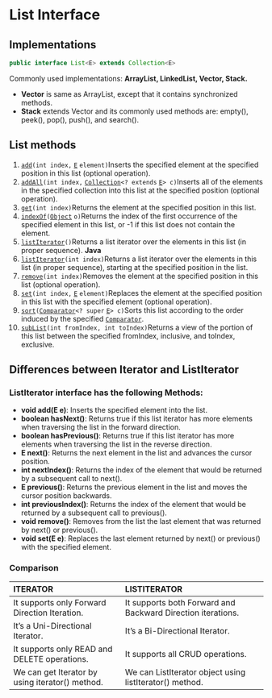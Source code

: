 # List Interface

## Implementations

```java
public interface List<E> extends Collection<E>
```

Commonly used implementations: **ArrayList, LinkedList, Vector, Stack.**

* **Vector** is same as ArrayList, except that it contains synchronized methods.
* **Stack** extends Vector and its commonly used methods are: empty\(\), peek\(\), pop\(\), push\(\), and search\(\). 

## List methods

1.  [`add`](https://docs.oracle.com/javase/8/docs/api/java/util/List.html#add-int-E-)`(int index,` [`E`](https://docs.oracle.com/javase/8/docs/api/java/util/List.html) `element)`Inserts the specified element at the specified position in this list \(optional operation\).
2.  [`addAll`](https://docs.oracle.com/javase/8/docs/api/java/util/List.html#addAll-int-java.util.Collection-)`(int index,` [`Collection`](https://docs.oracle.com/javase/8/docs/api/java/util/Collection.html)`<? extends` [`E`](https://docs.oracle.com/javase/8/docs/api/java/util/List.html)`> c)`Inserts all of the elements in the specified collection into this list at the specified position \(optional operation\).
3.  [`get`](https://docs.oracle.com/javase/8/docs/api/java/util/List.html#get-int-)`(int index)`Returns the element at the specified position in this list.
4.  [`indexOf`](https://docs.oracle.com/javase/8/docs/api/java/util/List.html#indexOf-java.lang.Object-)`(`[`Object`](https://docs.oracle.com/javase/8/docs/api/java/lang/Object.html) `o)`Returns the index of the first occurrence of the specified element in this list, or -1 if this list does not contain the element.
5.  [`listIterator`](https://docs.oracle.com/javase/8/docs/api/java/util/List.html#listIterator--)`()`Returns a list iterator over the elements in this list \(in proper sequence\).  **Java** 
6.  [`listIterator`](https://docs.oracle.com/javase/8/docs/api/java/util/List.html#listIterator-int-)`(int index)`Returns a list iterator over the elements in this list \(in proper sequence\), starting at the specified position in the list.
7.  [`remove`](https://docs.oracle.com/javase/8/docs/api/java/util/List.html#remove-int-)`(int index)`Removes the element at the specified position in this list \(optional operation\).
8.  [`set`](https://docs.oracle.com/javase/8/docs/api/java/util/List.html#set-int-E-)`(int index,` [`E`](https://docs.oracle.com/javase/8/docs/api/java/util/List.html) `element)`Replaces the element at the specified position in this list with the specified element \(optional operation\).
9.  [`sort`](https://docs.oracle.com/javase/8/docs/api/java/util/List.html#sort-java.util.Comparator-)`(`[`Comparator`](https://docs.oracle.com/javase/8/docs/api/java/util/Comparator.html)`<? super` [`E`](https://docs.oracle.com/javase/8/docs/api/java/util/List.html)`> c)`Sorts this list according to the order induced by the specified [`Comparator`](https://docs.oracle.com/javase/8/docs/api/java/util/Comparator.html).
10.  [`subList`](https://docs.oracle.com/javase/8/docs/api/java/util/List.html#subList-int-int-)`(int fromIndex, int toIndex)`Returns a view of the portion of this list between the specified fromIndex, inclusive, and toIndex, exclusive.

## **Differences between Iterator and ListIterator**

### **ListIterator interface has the following Methods:**

* **void add\(E e\)**: Inserts the specified element into the list.
* **boolean hasNext\(\)**: Returns true if this list iterator has more elements when traversing the list in the forward direction.
* **boolean hasPrevious\(\)**: Returns true if this list iterator has more elements when traversing the list in the reverse direction.
* **E next\(\)**: Returns the next element in the list and advances the cursor position.
* **int nextIndex\(\)**: Returns the index of the element that would be returned by a subsequent call to next\(\).
* **E previous\(\)**: Returns the previous element in the list and moves the cursor position backwards.
* **int previousIndex\(\)**: Returns the index of the element that would be returned by a subsequent call to previous\(\).
* **void remove\(\)**: Removes from the list the last element that was returned by next\(\) or previous\(\).
* **void set\(E e\)**: Replaces the last element returned by next\(\) or previous\(\) with the specified element.

### Comparison

| ITERATOR | LISTITERATOR |
| :--- | :--- |
| It supports only Forward Direction Iteration. | It supports both Forward and Backward Direction iterations. |
| It’s a Uni-Directional Iterator. | It’s a Bi-Directional Iterator. |
| It supports only READ and DELETE operations. | It supports all CRUD operations. |
| We can get Iterator by using iterator\(\) method. | We can ListIterator object using listIterator\(\) method. |



